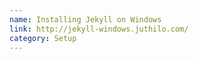 ```yaml
---
name: Installing Jekyll on Windows
link: http://jekyll-windows.juthilo.com/
category: Setup
---
```

